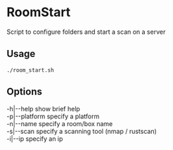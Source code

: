# RoomStart
Script to configure folders and start a scan on a server

## Usage
`./room_start.sh`

## Options
-h|--help 					show brief help  
-p|--platform				specify a platform  
-n|--name					  specify a room/box name  
-s|--scan			 		  specify a scanning tool (nmap / rustscan)  
-i|--ip					    specify an ip  
